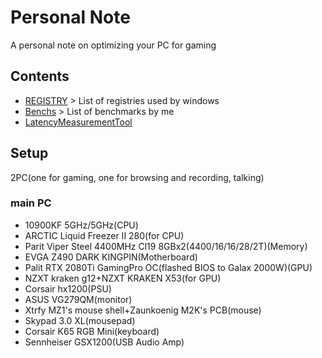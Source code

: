 # Personal Note
A personal note on optimizing your PC for gaming
## Contents
- [REGISTRY](/CONTENTS/REGISTRY) > List of registries used by windows
- [Benchs](/CONTENTS/Benchs) > List of benchmarks by me
- [LatencyMeasurementTool](/CONTENTS/latency-measurement-tool)
## Setup
2PC(one for gaming, one for browsing and recording, talking)
### main PC
- 10900KF 5GHz/5GHz(CPU)
- ARCTIC Liquid Freezer II 280(for CPU)
- Parit Viper Steel 4400MHz Cl19 8GBx2(4400/16/16/28/2T)(Memory)
- EVGA Z490 DARK KINGPIN(Motherboard)
- Palit RTX 2080Ti GamingPro OC(flashed BIOS to Galax 2000W)(GPU)
- NZXT kraken g12+NZXT KRAKEN X53(for GPU)
- Corsair hx1200(PSU)
- ASUS VG279QM(monitor)
- Xtrfy MZ1's mouse shell+Zaunkoenig M2K's PCB(mouse)
- Skypad 3.0 XL(mousepad)
- Corsair K65 RGB Mini(keyboard)
- Sennheiser GSX1200(USB Audio Amp)
